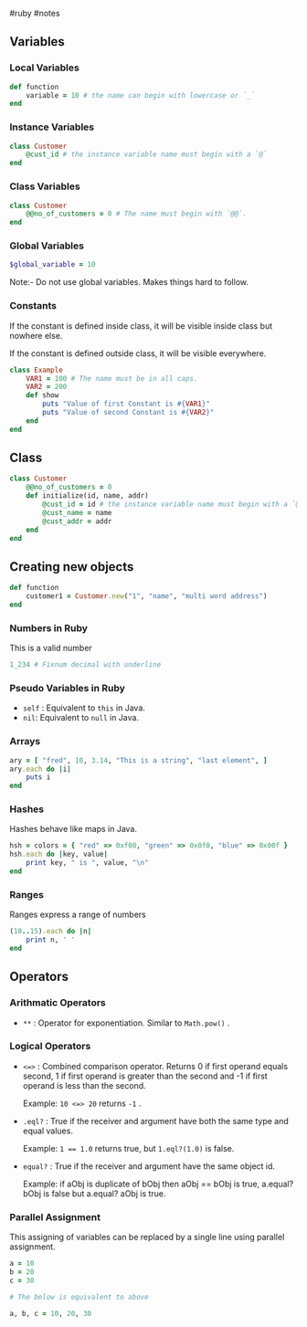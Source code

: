 #ruby #notes

## Variables

### Local Variables

```ruby
def function
	variable = 10 # the name can begin with lowercase or `_`
end
```

### Instance Variables

```ruby
class Customer
	@cust_id # the instance variable name must begin with a `@`
end
```


### Class Variables

```ruby
class Customer
	@@no_of_customers = 0 # The name must begin with `@@`.
end
```

### Global Variables
```ruby
$global_variable = 10
```

Note:- Do not use global variables. Makes things hard to follow.


### Constants

If the constant is defined inside class, it will be visible inside class but nowhere else.

If the constant is defined outside class, it will be visible everywhere.

```ruby
class Example
	VAR1 = 100 # The name must be in all caps.
	VAR2 = 200
	def show
		puts "Value of first Constant is #{VAR1}"
		puts "Value of second Constant is #{VAR2}"
	end
end
```

## Class

```ruby
class Customer
	@@no_of_customers = 0
	def initialize(id, name, addr)
		@cust_id = id # the instance variable name must begin with a `@`
		@cust_name = name
		@cust_addr = addr
	end
end
```

## Creating new objects

```ruby
def function
	customer1 = Customer.new("1", "name", "multi word address")
end
```

### Numbers in Ruby

This is a valid number

```ruby
1_234 # Fixnum decimal with underline
```

### Pseudo Variables in Ruby

- `self` : Equivalent to `this` in Java.
- `nil`: Equivalent to `null` in Java.

### Arrays

```ruby
ary = [ "fred", 10, 3.14, "This is a string", "last element", ]
ary.each do |i|
	puts i
end
```

### Hashes

Hashes behave like maps in Java.

```ruby
hsh = colors = { "red" => 0xf00, "green" => 0x0f0, "blue" => 0x00f }
hsh.each do |key, value|
	print key, " is ", value, "\n"
end
```

### Ranges

Ranges express a range of numbers

```ruby
(10..15).each do |n|
	print n, ' '
end
```


## Operators

### Arithmatic Operators

- `**` : Operator for exponentiation. Similar to `Math.pow()` .

### Logical Operators

- `<=>` : Combined comparison operator. Returns 0 if first operand equals second, 1 if first operand is greater than the second and -1 if first operand is less than the second.

	Example: `10 <=> 20` returns `-1` .

- `.eql?` : True if the receiver and argument have both the same type and equal values.

	Example: `1 == 1.0` returns true, but `1.eql?(1.0)` is false.

- `equal?` : True if the receiver and argument have the same object id.

	Example: if aObj is duplicate of bObj then aObj == bObj is true,
	a.equal? bObj is false
	but a.equal? aObj is true.

### Parallel Assignment

This assigning of variables can be replaced by a single line using parallel assignment.

```ruby
a = 10
b = 20
c = 30

# The below is equivalent to above

a, b, c = 10, 20, 30
```